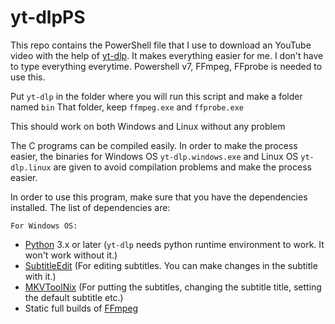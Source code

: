 # yt-dlpPS

This repo contains the PowerShell file that I use to download an YouTube video with the help of [yt-dlp](https://github.com/yt-dlp/yt-dlp). It makes everything easier for me. I don't have to type everything everytime.
Powershell v7, FFmpeg, FFprobe is needed to use this.


Put `yt-dlp` in the folder where you will run this script and make a folder named
`bin`
That folder, keep `ffmpeg.exe` and `ffprobe.exe`

This should work on both Windows and Linux without any problem

The C programs can be compiled easily.
In order to make the process easier, the binaries for Windows OS `yt-dlp.windows.exe` and Linux OS `yt-dlp.linux` are given to avoid compilation problems and make the process easier.


In order to use this program, make sure that you have the dependencies installed. The list of dependencies are:
    
    For Windows OS:
  - [Python](https://www.python.org/downloads/) 3.x or later (`yt-dlp` needs python runtime environment to work. It won't work without it.)
  - [SubtitleEdit](https://github.com/SubtitleEdit/subtitleedit/releases) (For editing subtitles. You can make changes in the subtitle with it.)
  - [MKVToolNix](https://www.fosshub.com/MKVToolNix.html) (For putting the subtitles, changing the subtitle title, setting the default subtitle etc.)
  - Static full builds of [FFmpeg](https://www.gyan.dev/ffmpeg/builds/)

